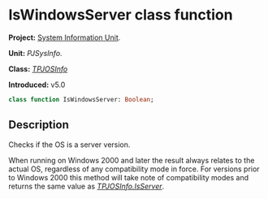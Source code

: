# IsWindowsServer class function #

**Project:** [System Information Unit](SystemInformationUnit.md).

**Unit:** _PJSysInfo_.

**Class:** _[TPJOSInfo](TPJOSInfo.md)_

**Introduced:** v5.0

```pascal
class function IsWindowsServer: Boolean;
```

## Description ##

Checks if the OS is a server version.

When running on Windows 2000 and later the result always relates to the actual OS, regardless of any compatibility mode in force. For versions prior to Windows 2000 this method will take note of compatibility modes and returns the same value as _[TPJOSInfo.IsServer](TPJOSInfoIsServer.md)_.
